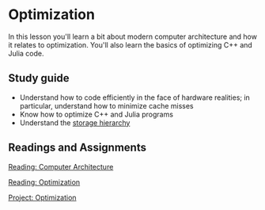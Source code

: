 # Optimization

In this lesson you'll learn a bit about modern computer architecture and how it relates to optimization. You'll also learn the basics of optimizing C++ and Julia code.

## Study guide

- Understand how to code efficiently in the face of hardware realities; in particular, understand how to minimize cache misses
- Know how to optimize C++ and Julia programs
- Understand the [storage hierarchy](../readings/computer-architecture.md#storage)

## Readings and Assignments

[Reading: Computer Architecture](../readings/computer-architecture.md)

[Reading: Optimization](../readings/optimization.md)

[Project: Optimization](../project/phase3.md)